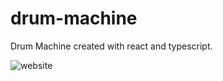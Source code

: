 # drum-machine
Drum Machine created with react and typescript.

![website](https://user-images.githubusercontent.com/65576111/215618903-7818796b-c358-4f34-a5cf-b2efc510795b.png)
